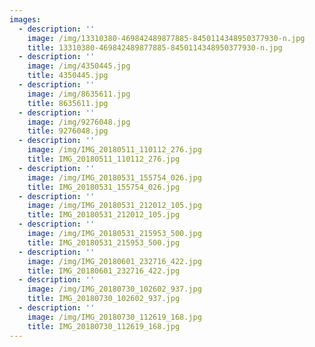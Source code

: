 ```yaml
---
images:
  - description: ''
    image: /img/13310380-469842489877885-8450114348950377930-n.jpg
    title: 13310380-469842489877885-8450114348950377930-n.jpg
  - description: ''
    image: /img/4350445.jpg
    title: 4350445.jpg
  - description: ''
    image: /img/8635611.jpg
    title: 8635611.jpg
  - description: ''
    image: /img/9276048.jpg
    title: 9276048.jpg
  - description: ''
    image: /img/IMG_20180511_110112_276.jpg
    title: IMG_20180511_110112_276.jpg
  - description: ''
    image: /img/IMG_20180531_155754_026.jpg
    title: IMG_20180531_155754_026.jpg
  - description: ''
    image: /img/IMG_20180531_212012_105.jpg
    title: IMG_20180531_212012_105.jpg
  - description: ''
    image: /img/IMG_20180531_215953_500.jpg
    title: IMG_20180531_215953_500.jpg
  - description: ''
    image: /img/IMG_20180601_232716_422.jpg
    title: IMG_20180601_232716_422.jpg
  - description: ''
    image: /img/IMG_20180730_102602_937.jpg
    title: IMG_20180730_102602_937.jpg
  - description: ''
    image: /img/IMG_20180730_112619_168.jpg
    title: IMG_20180730_112619_168.jpg
---
```


